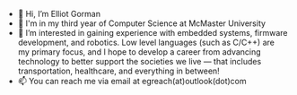 - 👋 Hi, I’m Elliot Gorman
- 🏫 I'm in my third year of Computer Science at McMaster University
- 👀 I’m interested in gaining experience with embedded systems, firmware development, and robotics. Low level languages (such as C/C++) are my primary focus, and I hope to develop a career from advancing technology to better support the societies we live — that includes transportation, healthcare, and everything in between!
- 📫 You can reach me via email at egreach(at)outlook(dot)com

<!---![Photo of Japan!](https://raw.githubusercontent.com/gormae1/gormae1/refs/heads/main/20230924_093427.jpg)--->

<!---
gormae1/gormae1 is a ✨ special ✨ repository because its `README.md` (this file) appears on your GitHub profile.
You can click the Preview link to take a look at your changes.
--->

